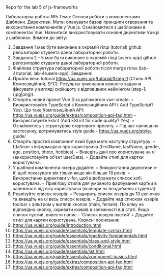Repo for the lab 5 of js-frameworks

Лабораторна робота №5
Тема: Основи роботи з компонентами. Шаблони. Директиви.
Мета: опанувати базові принципи створення та використання компонентів у Vue.js.
Ознайомитися з шаблонами в компонентах Vue. Навчитися використовувати основні
директиви Vue.js у шаблонах.
Вимоги до звіту:
1. Завдання 1 має бути виконане в окремій гілці (tutorial) github репозиторію студента
даної лабораторної роботи.
2. Завдання 2 - 5 має бути виконане в окремій гілці (users-app) github репозиторію студента
даної лабораторної роботи.
3. Файлова структура лабораторної роботи після merge гілок (lab-4/tutorial, lab-4/users-app).
Завдання:
1. Пройти весь tutorial https://ua.vuejs.org/tutorial/#step-1 (Стиль API: Композиційний, SFC).
Результат виконання кожного задання фіксувати у вигляді скріншоту з відповідним
неймінгом (step-1.(jpg|png)).
2. Створіть новий проект Vue 3 за допомогою vue-create.
◦ Виокристовуйте TypeScript з Композиційним API ( Add TypeScript? Yes). Що таке
Композиційний API: https://ua.vuejs.org/guide/extras/composition-api-faq.html
◦ Використовуйте Eslint (Add ESLint for code quality? Yes).
◦ Ознайомтесь з структурою стартового проекту.
◦ Під час написання застосунку, дотримуватись style guide - https://ua.vuejs.org/style-
guide/
3. Створіть простий компонент який буде мати наступну структуру:
◦ Шаблон з інформацією про користувача (firstName, lastName, gender, age, position,
photo, hobbies).
◦ Виведіть дані про користувача на ui (використовуйте об’єкт userData).
◦ Додайте стилі для картки користувача.
4. У шаблоні компонента юзера додайте:
◦ Використання директиви v-if, щоб показувати вік тільки якщо він більше 18 років.
◦ Використання директиви v-for, щоб відображати список хобі користувача.
◦ Прив’язку стилів для умовного фарбування картки в залежності від віку користувача
(кольори на вподобання студента).
5. Реалізуйте список юзерів:
◦ Розширить список юзерів до 10 включно та виведіть на ui весь список юзерів.
◦ Додайте над списком юзерів toolbar з фільтром у вигляді кнопок (male, female). По
кліку на відповідно кнопку, скривати юзерів в залежності від статі. Якщо список
пустий, вивести напис - 'Список юзерів пустий'
◦ Додайте стилі для картки користувача.
Корисні посилання:
1. https://ua.vuejs.org/guide/introduction.html
2. https://ua.vuejs.org/guide/essentials/template-syntax.html
3. https://ua.vuejs.org/guide/essentials/reactivity-fundamentals.html
4. https://ua.vuejs.org/guide/essentials/class-and-style.html
5. https://ua.vuejs.org/guide/essentials/conditional.html
6. https://ua.vuejs.org/guide/essentials/list.html
7. https://ua.vuejs.org/guide/essentials/component-basics.html
8. https://ua.vuejs.org/guide/extras/composition-api-faq.html
9. https://ua.vuejs.org/guide/extras/composition-api-faq.html
